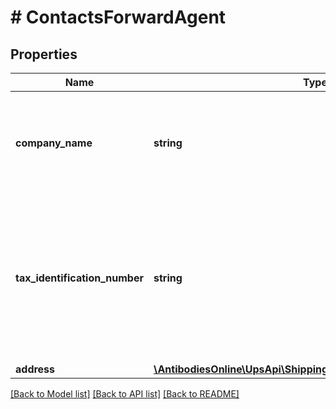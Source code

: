 # # ContactsForwardAgent

## Properties

Name | Type | Description | Notes
------------ | ------------- | ------------- | -------------
**company_name** | **string** | Company Name or the Individual name of the Forwarding agent.  Applicable for EEI form only. |
**tax_identification_number** | **string** | Tax ID of the Forwarding agent. Valid Values: (Below values are applicable for EEIFilingOption Code &#x3D;3) 94-308351500  13-168669100     Applicable for EEI form only. |
**address** | [**\AntibodiesOnline\UpsApi\Shipping\Model\ForwardAgentAddress**](ForwardAgentAddress.md) |  |

[[Back to Model list]](../../README.md#models) [[Back to API list]](../../README.md#endpoints) [[Back to README]](../../README.md)
